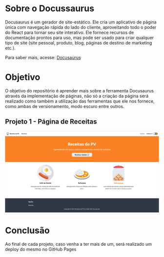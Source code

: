 # Sobre o Docussaurus
Docusaurus é um gerador de site-estático. Ele cria um aplicativo de página única com navegação rápida do lado do cliente, aproveitando todo o poder do React para tornar seu site interativo. Ele fornece recursos de documentação prontos para uso, mas pode ser usado para criar qualquer tipo de site (site pessoal, produto, blog, páginas de destino de marketing etc.).

Para saber mais, acesse:
[Docusaurus](https://docusaurus.io/pt-BR/docs)

# Objetivo
O objetivo do repositório é aprender mais sobre a ferramenta Docusaurus através da implementação de páginas, não só a criação da página será realizado como também a utilização das ferramentas que ele nos fornece, como ambas de versionamento, modo escuro entre outros.

## Projeto 1 - Página de Receitas
![Receitas do PV](assets/landpage.png)

# Conclusão
Ao final de cada projeto, caso venha a ter mais de um, será realizado um deploy do mesmo no GitHub Pages
